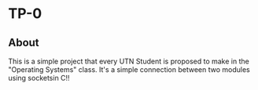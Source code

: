 # TP-0

## About
This is a simple project that every UTN Student is proposed to make in the "Operating Systems" class. It's a simple connection between two modules using socketsin C!!





